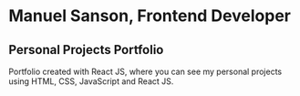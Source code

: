 # Manuel Sanson, Frontend Developer
## Personal Projects Portfolio

Portfolio created with React JS, where you can see my personal projects using HTML, CSS, JavaScript and React JS.